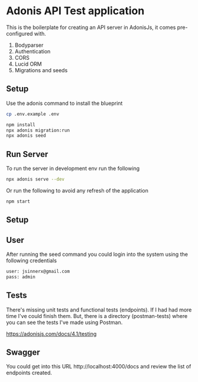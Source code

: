 # Adonis API Test application

This is the boilerplate for creating an API server in AdonisJs, it comes pre-configured with.

1. Bodyparser
2. Authentication
3. CORS
4. Lucid ORM
5. Migrations and seeds

## Setup

Use the adonis command to install the blueprint

```bash
cp .env.example .env

npm install
npx adonis migration:run
npx adonis seed
```

## Run Server

To run the server in development env run the following

```bash
npx adonis serve --dev
```

Or run the following to avoid any refresh of the application

```bash
npm start
```

## Setup

## User

After running the seed command you could login into the system using the following credentials

```bash
user: jsinnerx@gmail.com
pass: admin
```

## Tests

There's missing unit tests and functional tests (endpoints). If I had had more time I've could finish them. But, there is a directory (postman-tests) where you can see the tests I've made using Postman.

https://adonisjs.com/docs/4.1/testing

## Swagger

You could get into this URL http://localhost:4000/docs and review the list of endpoints created.
